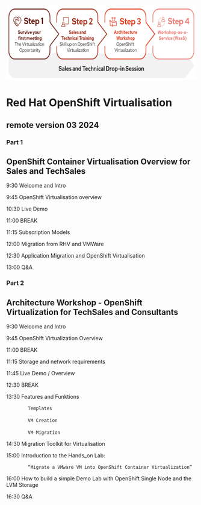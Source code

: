 <img src="https://github.com/RHEPDS/OCPVirt/blob/main/Pc_pv_logo.png" width="700" height="200">

# Red Hat OpenShift Virtualisation
## remote version 03 2024

### Part 1 

## OpenShift Container Virtualisation Overview for Sales and TechSales 


9:30		Welcome and Intro

9:45		OpenShift Virtualisation overview

10:30		Live Demo

11:00		BREAK		

11:15		Subscription Models

12:00		Migration from RHV and VMWare

12:30		Application Migration and OpenShift Virtualisation

13:00		Q&A

### Part 2 
## Architecture Workshop - OpenShift Virtualization for TechSales and Consultants 

9:30		Welcome and Intro

9:45		OpenShift Virtualization Overview 
		
11:00		BREAK

11:15		Storage and network requirements 		

11:45		Live Demo / Overview 

12:30		BREAK

13:30		Features and Funktions

			Templates

			VM Creation

			VM Migration

14:30		Migration Toolkit for Virtualisation

15:00		Introduction to the Hands_on Lab: 
            
            “Migrate a VMware VM into OpenShift Container Virtualization”

16:00		How to build a simple Demo Lab with OpenShift Single Node and the LVM Storage

16:30		Q&A
